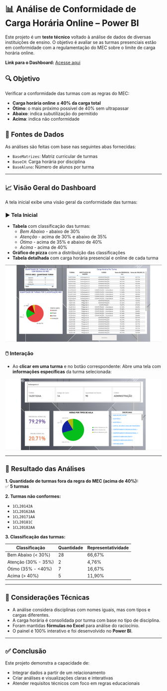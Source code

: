 # 📊 Análise de Conformidade de Carga Horária Online – Power BI

Este projeto é um **teste técnico** voltado à análise de dados de diversas instituições de ensino. O objetivo é avaliar se as turmas presenciais estão em conformidade com a regulamentação do MEC sobre o limite de carga horária online.

**Link para o Dashboard:** [Acesse aqui](https://app.powerbi.com/view?r=eyJrIjoiODRhZGNjZTUtODBlMy00ZTc2LTk0NmEtNWQ3ODg5NTE2OTI5IiwidCI6ImNmNzJlMmJkLTdhMmItNDc4My1iZGViLTM5ZDU3YjA3Zjc2ZiIsImMiOjR9&pageName=81d366f4a240b0a67cb6)

## 🔍 Objetivo

Verificar a conformidade das turmas com as regras do MEC:

- **Carga horária online ≤ 40% da carga total**
- **Ótimo**: o mais próximo possível de 40% sem ultrapassar
- **Abaixo**: indica subutilização do permitido
- **Acima**: indica não conformidade

## 📁 Fontes de Dados

As análises são feitas com base nas seguintes abas fornecidas:

- `BaseMatrizes`: Matriz curricular de turmas  
- `BaseCH`: Carga horária por disciplina  
- `BaseAluno`: Número de alunos por turma

---

## 📈 Visão Geral do Dashboard

A tela inicial exibe uma visão geral da conformidade das turmas:

### ▶️ Tela Inicial

- **Tabela** com classificação das turmas:
  - *Bem Abaixo* - abaixo de 30%
  - *Atenção* - acima de 30% e abaixo de 35%
  - *Ótimo* - acima de 35% e abaixo de 40%
  - *Acima* - acima de 40%
- **Gráfico de pizza** com a distribuição das classificações
- **Tabela detalhada** com carga horária presencial e online de cada turma

![Turma](ImagesDashboard/page1.png)

### 🖱️ Interação

- Ao **clicar em uma turma** e no botão correspondente:
Abre uma tela com **informações específicas** da turma selecionada:

![Turma](ImagesDashboard/page2.png)


---

## 📝 Resultado das Análises

**1. Quantidade de turmas fora da regra do MEC (acima de 40%):**  
✅ **5 turmas**

**2. Turmas não conformes:**

- `1CL20142A`  
- `1CL20162AA`  
- `1CL20171AA`  
- `1CL20181C`  
- `1CL20182AA`

**3. Classificação das turmas:**

| Classificação        | Quantidade | Representatividade |
|----------------------|------------|---------------------|
| Bem Abaixo (< 30%)   | 28         | 66,67%              |
| Atenção (30% - 35%)  | 2          | 4,76%               |
| Ótimo (35% - <40%)   | 7          | 16,67%              |
| Acima (> 40%)        | 5          | 11,90%              |

---


## 🧠 Considerações Técnicas

- A análise considera disciplinas com nomes iguais, mas com tipos e cargas diferentes.
- A carga horária é consolidada por turma com base no tipo de disciplina.
- Foram mantidas **fórmulas no Excel** para análise do raciocínio.
- O painel é 100% interativo e foi desenvolvido no **Power BI**.

---

## ✅ Conclusão

Este projeto demonstra a capacidade de:

- Integrar dados a partir de um relacionamento
- Criar análises e visualizações claras e interativas  
- Atender requisitos técnicos com foco em regras educacionais
